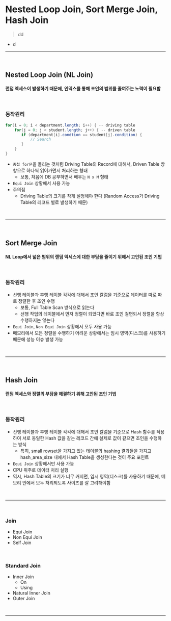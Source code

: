# Nested Loop Join, Sort Merge Join, Hash Join
> dd
* d

<hr>
<br>

## Nested Loop Join (NL Join)
#### 랜덤 엑세스이 발생하기 때문에, 인덱스를 통해 조인의 범위를 줄여주는 노력이 필요함

<br>

### 동작원리
```java
for(i = 0; i < department.length; i++) { -- driving table 
    for(j = 0; j < student.length; j++) { -- driven table
       if (department[i].condtion == student[j].condition) {
           // Search           
       }
    } 
}
```
* `중첩 for문`을 돌리는 것처럼 Driving Table의 Record에 대해서, Driven Table 방향으로 하나씩 읽어가면서 처리하는 형태
  * 보통, 처음에 DB 공부하면서 배우는 `N x M` 형태
* `Equi Join` 상황에서 사용 가능
* 주의점
  * Driving Table의 크기를 작게 설정해야 한다 (Random Access가 Driving Table의 레코드 별로 발생하기 때문)

<br>
<hr>
<br>

## Sort Merge Join
#### NL Loop에서 넓은 범위의 랜덤 엑세스에 대한 부담을 줄이기 위해서 고안된 조인 기법

<br>

### 동작원리
* 선행 테이블과 후행 테이블 각각에 대해서 조인 칼럼을 기준으로 데이터를 따로 따로 정렬한 후 조인 수행
  * 보통, Full Table Scan 방식으로 읽는다
  * 선행 작업의 테이블에서 먼저 정렬이 되었다면 바로 조인 걸면되서 정렬을 항상 수행하지는 않는다
* `Equi Join`, `Non Equi Join` 상황에서 모두 사용 가능
* 메모리에서 모든 정렬을 수행하기 어려운 상황에서는 임시 영역(디스크)를 사용하기 때문에 성능 이슈 발생 가능

<br>
<hr>
<br>

## Hash Join
#### 랜덤 엑세스와 정렬의 부담을 해결하기 위해 고안된 조인 기법

<br>

### 동작원리
* 선행 테이블과 후행 테이블 각각에 대해서 조인 칼럼을 기준으로 Hash 함수를 적용하여 서로 동일한 Hash 값을 같는 레코드 간에 실제로 값이 같으면 조인을 수행하는 방식
  * 특히, small rowset을 가지고 있는 테이블의 hashing 결과들을 가지고 hash_area_size 내에서 Hash Table을 생성한다는 것이 주요 포인트
* `Equi Join` 상황에서만 사용 가능 
* CPU 위주로 데이터 처리 실행
* 역시, Hash Table의 크기가 너무 커지면, 임시 영역(디스크)를 사용하기 때문에, 메모리 안에서 모두 처리되도록 사이즈를 잘 고려해야함

<br>
<hr>
<br>

### Join
* Equi Join
* Non Equi Join
* Self Join

<br>

### Standard Join
* Inner Join
  * On
  * Using
* Natural Inner Join
* Outer Join

<br>
<hr>
<br>
